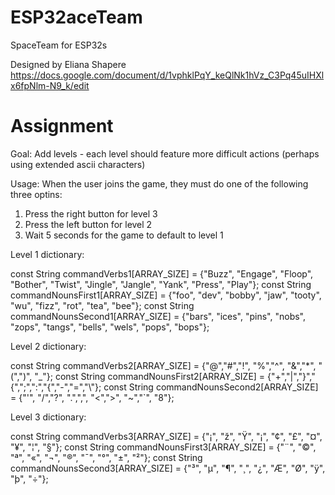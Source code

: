 # ESP32aceTeam

SpaceTeam for ESP32s

Designed by Eliana Shapere
https://docs.google.com/document/d/1vphklPqY_keQlNk1hVz_C3Pq45uIHXlx6fpNlm-N9_k/edit

# Assignment

Goal: Add levels - each level should feature more difficult actions (perhaps using extended ascii characters)

Usage: When the user joins the game, they must do one of the following three optins:
  1) Press the right button for level 3
  2) Press the left button for level 2
  3) Wait 5 seconds for the game to default to level 1

Level 1 dictionary:

const String commandVerbs1[ARRAY_SIZE] = {"Buzz", "Engage", "Floop", "Bother", "Twist", "Jingle", "Jangle", "Yank", "Press", "Play"};
const String commandNounsFirst1[ARRAY_SIZE] = {"foo", "dev", "bobby", "jaw", "tooty", "wu", "fizz", "rot", "tea", "bee"};
const String commandNounsSecond1[ARRAY_SIZE] = {"bars", "ices", "pins", "nobs", "zops", "tangs", "bells", "wels", "pops", "bops"};

Level 2 dictionary:

const String commandVerbs2[ARRAY_SIZE] = {"@","#","!", "%","^", "&","*", "(",")", "_"};
const String commandNounsFirst2[ARRAY_SIZE] = {"+","|","}","{",";",":","{","-","=","\\"};
const String commandNounsSecond2[ARRAY_SIZE] = {"'", "/","?", ".",",", "<",">", "~","`", "8"};

Level 3 dictionary:

const String commandVerbs3[ARRAY_SIZE] = {"¡", "ž", "Ÿ", "¡", "¢", "£", "¤", "¥", "¦", "§"};
const String commandNounsFirst3[ARRAY_SIZE] = {"¨", "©", "ª", "«", "¬", "®", "¯", "°", "±", "²"};
const String commandNounsSecond3[ARRAY_SIZE] = {"³", "µ", "¶", "¸", "¿", "Æ", "Ø", "ÿ", "þ", "÷"};


